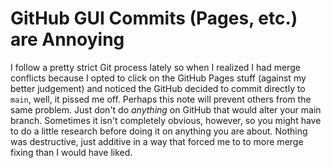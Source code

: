 # GitHub GUI Commits (Pages, etc.) are Annoying

I follow a pretty strict Git process lately so when I realized I had
merge conflicts because I opted to click on the GitHub Pages stuff
(against my better judgement) and noticed the GitHub decided to commit
directly to `main`, well, it pissed me off. Perhaps this note will
prevent others from the same problem. Just don't do *anything* on GitHub
that would alter your main branch. Sometimes it isn't completely
obvious, however, so you might have to do a little research before doing
it on anything you are about. Nothing was destructive, just additive in
a way that forced me to to more merge fixing than I would have liked.

